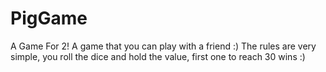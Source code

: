 # PigGame
A Game For 2!
A game that you can play with a friend :)
The rules are very simple, you roll the dice and hold the value, first one to reach 30 wins :)
